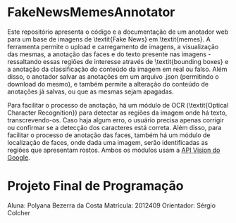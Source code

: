 # FakeNewsMemesAnnotator
Este repositório apresenta o código e a documentação de um anotador web para um base de imagens de \textit{Fake News} em \textit{memes}. A ferramenta permite o upload e carregamento de imagens, a visualização das mesmas, a anotação das faces e do texto presente nas imagens - ressaltando essas regiões de interesse através de \textit{bounding boxes} e a anotação da classificação do conteúdo da imagem em real ou falso. Além disso, o anotador salvar as anotações em um arquivo .json (permitindo o download do mesmo), e também permite a alteração do conteúdo de anotações já salvas, ou que as mesmas sejam apagadas.

Para facilitar o processo de anotação, há um módulo de OCR (\textit{Optical Character Recognition}) para detectar as regiões da imagem onde há texto, transcrevendo-os. Caso haja algum erro, o usuário precisa apenas corrigir ou confirmar se a detecção dos caracteres está correta. Além disso, para facilitar o processo de anotação das faces, também há um módulo de localização de faces, onde dada uma imagem, serão identificadas as regiões que apresentam rostos. Ambos os módulos usam a [API Vision do Google](https://cloud.google.com/vision).

# Projeto Final de Programação
 
Aluna: Polyana Bezerra da Costa
Matrícula: 2012409
Orientador: Sérgio Colcher
